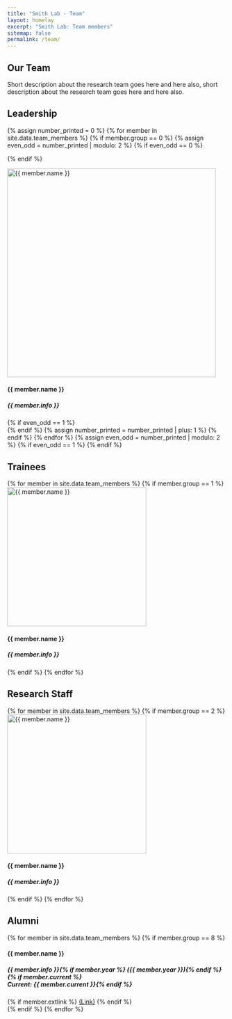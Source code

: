 ```yaml
---
title: "Smith Lab - Team"
layout: homelay
excerpt: "Smith Lab: Team members"
sitemap: false
permalink: /team/
---
```


<div class="container-fluid our-team">
<section class="container">
<div class="col-lg-6 col-md-6 col-sm-12 col-xs-12 x-p">
<h1 class="w-txt">Our Team</h1>
<p class="a7-w-txt">Short description about the research team goes here and here also, short description about the research team goes here and here also.</p>
</div>
<div class="col-lg-6 col-md-6 col-sm-12 col-xs-12">

</div>
</section>
</div>

<!-- Leadership section starts here -->
<div class="container-fluid">
<section class="container">
<div class="bx section-title-area">
<h2 class="section-title">Leadership</h2>
</div>
<div class="bx leadership-team">
{% assign number_printed = 0 %}
{% for member in site.data.team_members %}
{% if member.group == 0 %}
{% assign even_odd = number_printed | modulo: 2 %}
{% if even_odd == 0 %}

{% endif %}
<div class="bx team-main-bx">
<div class="media">
<img src="{{ site.url }}{{ site.baseurl }}/images/teampic/{{ member.photo }}" width="480" height="480" alt="{{ member.name }}">
</div>
<div class="info">
<h4>{{ member.name }}</h4>
<h5>{{ member.info }}</h5>
</div>
</div>
{% if even_odd == 1 %}
</div>
{% endif %}
{% assign number_printed = number_printed | plus: 1 %}
{% endif %}
{% endfor %}
{% assign even_odd = number_printed | modulo: 2 %}
{% if even_odd == 1 %}
{% endif %}
</section>
</div>
<!-- Leadership section ends -->					

<!-- Trainees section starts -->					
<section class="container">
<div class="bx section-title-area">
<h2 class="section-title">Trainees</h2>
</div>
<div class="bx recent-updates">
{% for member in site.data.team_members %}
{% if member.group == 1 %}
<div class="bx trainee">
<div class="media">
<img src="{{ site.url }}{{ site.baseurl }}/images/teampic/{{ member.photo }}" class="img-responsive" width="320" height="320" alt="{{ member.name }}">
</div>
<div class="info">
<h4>{{ member.name }}</h4>
<h5>{{ member.info }}</h5>
</div>
</div>
{% endif %}
{% endfor %}
</div>
</section>


<!-- Traniees section ends -->					

<!-- Research Staff section starts -->					

<section class="container">
<div class="bx section-title-area">
<h2 class="section-title">Research Staff</h2>
</div>
<div class="bx recent-updates">
{% for member in site.data.team_members %}
{% if member.group == 2 %}
<div class="bx trainee">
<div class="media">
<img src="{{ site.url }}{{ site.baseurl }}/images/teampic/{{ member.photo }}" class="img-responsive" width="320" height="320" alt="{{ member.name }}">
</div>
<div class="info">
<h4>{{ member.name }}</h4>
<h5>{{ member.info }}</h5>
</div>
</div>
{% endif %}
{% endfor %}
</div>
</section>

<section class="container">
<div class="bx section-title-area">
<h2 class="section-title">Alumni</h2>
</div>
<div class="bx recent-updates">
{% for member in site.data.team_members %}
{% if member.group == 8 %}
<div class="bx alumni">
<h4>{{ member.name }}</h4>
<h5>{{ member.info }}{% if member.year %} ({{ member.year }}){% endif %}{% if member.current %}<br>Current: {{ member.current }}{% endif %}</h5>
{% if member.extlink %}
<a class="alumni2" style="padding-left: 0px;" href="{{ member.extlink }}">(Link)</a>
{% endif %}
</div>
{% endif %}
{% endfor %}
</div>
</section>

